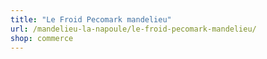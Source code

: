 ```yaml
---
title: "Le Froid Pecomark mandelieu"
url: /mandelieu-la-napoule/le-froid-pecomark-mandelieu/
shop: commerce
---
```

